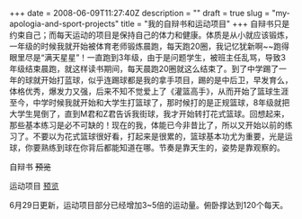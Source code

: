 +++
date = 2008-06-09T11:27:40Z
description = ""
draft = true
slug = "my-apologia-and-sport-projects"
title = "我的自辩书和运动项目"
+++
自辩书只是约束自己；而每天运动的项目是保持自己的体力和健康。体质是从小就应该锻炼，一年级的时候我就开始被体育老师锻炼晨跑，每天跑20圈，我记忆犹新啊~~跑得眼里尽是“满天星星”！一直跑到3年级，由于是问题学生，被班主任乱骂，导致3年级结束晨跑，就这样读书期间，每天晨跑20圈就这么结束了。到了中学踢了一年的球就开始打蓝球，似乎连踢球都是我的拿手项目，踢的是中后卫，早发育么，体格优秀，爆发力又强，后来不知不觉爱上了《灌篮高手》，从而开始了篮球生涯至今，中学时候我就开始和大学生打篮球了，那时候打的是正规篮球，8年级就把大学生晃倒了，直到M君和Z君告诉我街球，我才开始转打花式篮球。回想起来，那些基本练习是必不可缺的！现在的我，体能已今非昔比了，所以又开始以前的练习了。不要以为花式篮球很好看，打起来是很累的，篮球基本功尤为重要，光是运球，你要熟练到球在你背后都能知道在哪。节奏是靠天生的，姿势是靠观察的。

自辩书 <del>预览</del>

运动项目 <a href="https://share.acrobat.com/adc/document.do?docid=f37bae8f-c3f5-415f-a08a-20b717789464" />预览</a>

6月29日更新，运动项目部分已经增加3~5倍的运动量。俯卧撑达到120个每天。